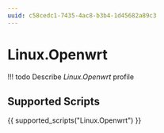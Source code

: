 ```yaml
---
uuid: c58cedc1-7435-4ac8-b3b4-1d45682a89c3
---
```



# Linux.Openwrt


<!-- prettier-ignore -->
!!! todo
    Describe *Linux.Openwrt* profile

## Supported Scripts

{{ supported_scripts("Linux.Openwrt") }}
